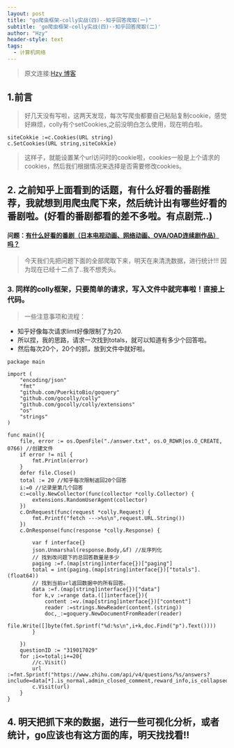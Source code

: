 ```yaml
---
layout: post
title: "go爬虫框架-colly实战(四)--知乎回答爬取(一)"
subtitle: 'go爬虫框架-colly实战(四)--知乎回答爬取(二)'
author: "Hzy"
header-style: text
tags:
  - 计算机网络
---
```


> 原文连接:[Hzy 博客](https://hzeyuan.cn)

## 1.前言

> 好几天没有写啦，这两天发现，每次写爬虫都要自己粘贴复制cookie，感觉好麻烦，colly有个setCookies,之前没明白怎么使用，现在明白啦。

```
siteCokkie :=c.Cookies(URL string)
c.SetCookies(URL string,siteCokkie)
```

>这样子，就能设置某个url访问时的cookie啦，cookies一般是上个请求的cookies，然后我们根据情况来选择是否需要修改cookies。

## 2. 之前知乎上面看到的话题，有什么好看的番剧推荐，我就想到用爬虫爬下来，然后统计出有哪些好看的番剧啦。(好看的番剧都看的差不多啦。有点剧荒..)

#### 问题：[有什么好看的番剧（日本电视动画、网络动画、OVA/OAD连续剧作品）吗？](https://www.zhihu.com/question/319017029/answers/updated)

> 今天我们先把问题下面的全部爬取下来，明天在来清洗数据，进行统计!!!
因为现在已经十二点了..我不想秃头。

### 3. 同样的colly框架，只要简单的请求，写入文件中就完事啦！直接上代码。

>一些注意事项和流程：
* 知乎好像每次请求limt好像限制了为20.
* 所以捏，我的思路，请求一次找到totals，就可以知道有多少个回答啦。
* 然后每次20个，20个的抓，放到文件中就好啦。

```
package main

import (
	"encoding/json"
	"fmt"
	"github.com/PuerkitoBio/goquery"
	"github.com/gocolly/colly"
	"github.com/gocolly/colly/extensions"
	"os"
	"strings"
)

func main(){
	file, error := os.OpenFile("./answer.txt", os.O_RDWR|os.O_CREATE, 0766) //创建文件
	if error != nil {
		fmt.Println(error)
	}
	defer file.Close()
	total := 20 //知乎每次限制返回20个回答
	i:=0 //记录是第几个回答
	c:=colly.NewCollector(func(collector *colly.Collector) {
		extensions.RandomUserAgent(collector)
	})
	c.OnRequest(func(request *colly.Request) {
		fmt.Printf("fetch --->%s\n",request.URL.String())
	})
	c.OnResponse(func(response *colly.Response) {

		var f interface{}
		json.Unmarshal(response.Body,&f) //反序列化
		// 找到改问题下的总回答数量是多少
		paging :=f.(map[string]interface{})["paging"]
		total = int(paging.(map[string]interface{})["totals"].(float64))
		// 找到当前url返回数据中的所有回答。
		data :=f.(map[string]interface{})["data"]
		for k,v :=range data.([]interface{}){
			content :=v.(map[string]interface{})["content"]
			reader :=strings.NewReader(content.(string))
			doc,_:=goquery.NewDocumentFromReader(reader)
			file.Write([]byte(fmt.Sprintf("%d:%s\n",i+k,doc.Find("p").Text())))
		}

	})
	questionID := "319017029"
	for ;i<=total;i+=20{
		//c.Visit()
		url :=fmt.Sprintf("https://www.zhihu.com/api/v4/questions/%s/answers?include=data[*].is_normal,admin_closed_comment,reward_info,is_collapsed,annotation_action,annotation_detail,collapse_reason,is_sticky,collapsed_by,suggest_edit,comment_count,can_comment,content,editable_content,voteup_count,reshipment_settings,comment_permission,created_time,updated_time,review_info,relevant_info,question,excerpt,relationship.is_authorized,is_author,voting,is_thanked,is_nothelp,is_labeled,is_recognized,paid_info,paid_info_content;data[*].mark_infos[*].url;data[*].author.follower_count,badge[*].topics&offset=%d&limit=%d&sort_by=updated",questionID,i,20)
		c.Visit(url)
	}
}
```

## 4. 明天把抓下来的数据，进行一些可视化分析，或者统计，go应该也有这方面的库，明天找找看!! 






